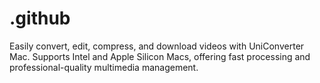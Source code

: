 # .github
Easily convert, edit, compress, and download videos with UniConverter Mac. Supports Intel and Apple Silicon Macs, offering fast processing and professional-quality multimedia management.
